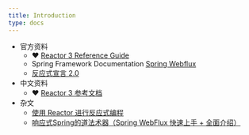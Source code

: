```yaml
---
title: Introduction
type: docs
---
```




- 官方资料
  - ❤ [Reactor 3 Reference Guide](https://projectreactor.io/docs/core/release/reference/)
  - Spring Framework Documentation [Spring Webflux](https://docs.spring.io/spring/docs/current/spring-framework-reference/web-reactive.html#spring-webflux)
  - [反应式宣言 2.0](https://www.reactivemanifesto.org/zh-CN)
- 中文资料
  - ❤ [Reactor 3 参考文档](http://htmlpreview.github.io/?https://github.com/get-set/reactor-core/blob/master-zh/src/docs/index.html)
- 杂文
  - [使用 Reactor 进行反应式编程](https://www.ibm.com/developerworks/cn/java/j-cn-with-reactor-response-encode/index.html)
  - [响应式Spring的道法术器（Spring WebFlux 快速上手 + 全面介绍）](https://blog.51cto.com/liukang/2090163)